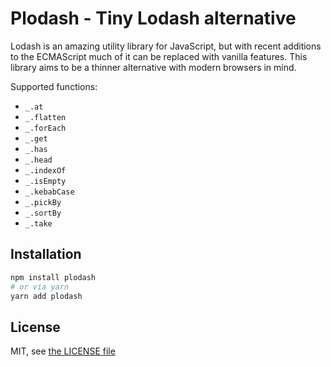 # Plodash - Tiny Lodash alternative

Lodash is an amazing utility library for JavaScript, but with recent additions to the ECMAScript much of it can be replaced with vanilla features. This library aims to be a thinner alternative with modern browsers in mind.

Supported functions:

- `_.at`
- `_.flatten`
- `_.forEach`
- `_.get`
- `_.has`
- `_.head`
- `_.indexOf`
- `_.isEmpty`
- `_.kebabCase`
- `_.pickBy`
- `_.sortBy`
- `_.take`

## Installation

```bash
npm install plodash
# or via yarn
yarn add plodash
```

## License

MIT, see [the LICENSE file](./LICENSE)
